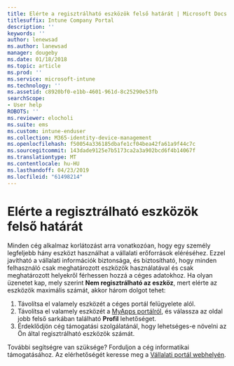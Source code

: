 ```yaml
---
title: Elérte a regisztrálható eszközök felső határát | Microsoft Docs
titlesuffix: Intune Company Portal
description: ''
keywords: ''
author: lenewsad
ms.author: lanewsad
manager: dougeby
ms.date: 01/18/2018
ms.topic: article
ms.prod: ''
ms.service: microsoft-intune
ms.technology: ''
ms.assetid: c8920bf0-e1bb-4601-961d-8c25290e53fb
searchScope:
- User help
ROBOTS: ''
ms.reviewer: elocholi
ms.suite: ems
ms.custom: intune-enduser
ms.collection: M365-identity-device-management
ms.openlocfilehash: f50054a336185dbafe1cf04bea42fa61a9f44c7c
ms.sourcegitcommit: 143dade9125e7b5173ca2a3a902bcd6f4b14067f
ms.translationtype: MT
ms.contentlocale: hu-HU
ms.lasthandoff: 04/23/2019
ms.locfileid: "61498214"
---
```

# <a name="the-limit-of-devices-you-can-register-has-been-reached"></a>Elérte a regisztrálható eszközök felső határát

Minden cég alkalmaz korlátozást arra vonatkozóan, hogy egy személy legfeljebb hány eszközt használhat a vállalati erőforrások eléréséhez. Ezzel javítható a vállalati információk biztonsága, és biztosítható, hogy minden felhasználó csak meghatározott eszközök használatával és csak meghatározott helyekről férhessen hozzá a céges adatokhoz. Ha olyan üzenetet kap, mely szerint **Nem regisztrálható az eszköz**, mert elérte az eszközök maximális számát, akkor három dolgot tehet:

1. Távolítsa el valamely eszközét a céges portál felügyelete alól. 
2. Távolítsa el valamely eszközét a [MyApps portálról](https://myapps.microsoft.com), és válassza az oldal jobb felső sarkában található **Profil** lehetőséget. 
3. Érdeklődjön cég támogatási szolgálatánál, hogy lehetséges-e növelni az Ön által regisztrálható eszközök számát.

További segítségre van szüksége? Forduljon a cég informatikai támogatásához. Az elérhetőségét keresse meg a [Vállalati portál webhelyén](https://go.microsoft.com/fwlink/?linkid=2010980).
